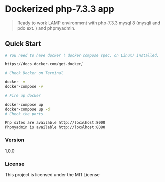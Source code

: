 # Dockerized php-7.3.3 app

> Ready to work LAMP environment with php-7.3.3 mysql 8 (mysqli and pdo ext. ) and phpmyadmin.

## Quick Start

```bash
# You need to have docker ( docker-compose spec. on Linux) installed.

https://docs.docker.com/get-docker/

# Check Docker on Terminal

docker -v
docker-compose -v

# Fire up docker

docker-compose up
docker-compose up -d
# Check the ports

Php sites are available http://localhost:8000
Phpmyadmin is available http://localhost:8080

```

### Version

1.0.0

### License

This project is licensed under the MIT License
